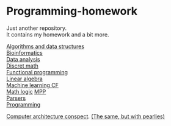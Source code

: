 # Programming-homework
Just another repository.<br>
It contains my homework and a bit more.<br>

[Algorithms and data structures](labs/AlgoLabs)<br>
[Bioinformatics](bioinformatics)<br>
[Data analysis](data_analysis)<br>
[Discret math](labs/DMLabs)<br>
[Functional programming](FP)<br>
[Linear algebra](labs/LinAlLabs)<br>
[Machine learning CF](ML)<br>
[Math logic](https://github.com/Xagen37/Projects/tree/master/proof_rebuilder)
[MPP](MPP)<br>
[Parsers](translation_methods)<br>
[Programming](programming_homework)<br>

[Computer architecture conspect](conspectuses/Computer_architecture.pdf). 
[(The same, but with pearlies)](https://docs.google.com/document/d/1lAgR7urtgu8xBsn-nue1H9uq4h6_gtPxQ5rW5eTOk28/edit?usp=sharing)
